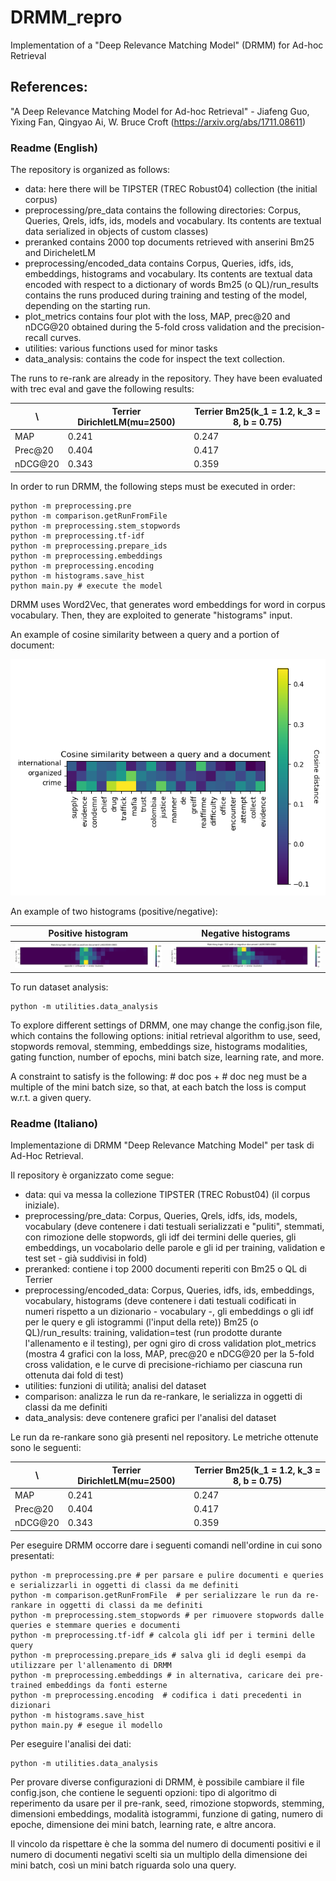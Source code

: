 # DRMM_repro
Implementation of a "Deep Relevance Matching Model" (DRMM) for Ad-hoc Retrieval
## References:
"A Deep Relevance Matching Model for Ad-hoc Retrieval" - Jiafeng Guo, Yixing Fan, Qingyao Ai, W. Bruce Croft (https://arxiv.org/abs/1711.08611)

### Readme (English)

The repository is organized as follows:

- data: here there will be TIPSTER (TREC Robust04) collection (the initial corpus)
- preprocessing/pre_data contains the following directories: Corpus, Queries, Qrels, idfs, ids, models and vocabulary. Its contents are textual data serialized in objects of custom classes)
- preranked contains 2000 top documents retrieved with anserini Bm25 and DiricheletLM
- preprocessing/encoded_data contains Corpus, Queries, idfs, ids, embeddings, histograms and vocabulary. Its contents are textual data encoded with respect to a dictionary of words
Bm25 (o QL)/run_results contains the runs produced during training and testing of the model, depending on the starting run.
- plot_metrics contains four plot with the loss, MAP, prec@20 and nDCG@20 obtained during the 5-fold cross validation and the precision-recall curves.
- utilities: various functions used for minor tasks
- data_analysis: contains the code for inspect the text collection.

The runs to re-rank are already in the repository. They have been evaluated with trec eval and gave the following results:


\ | Terrier DirichletLM(mu=2500) | Terrier Bm25(k_1 = 1.2, k_3 = 8, b = 0.75)
--------------------------|--------------------------|--------------------------
MAP| 0.241 | 0.247
Prec@20| 0.404 | 0.417
nDCG@20| 0.343 | 0.359

In order to run DRMM, the following steps must be executed in order:

```
python -m preprocessing.pre
python -m comparison.getRunFromFile
python -m preprocessing.stem_stopwords
python -m preprocessing.tf-idf
python -m preprocessing.prepare_ids
python -m preprocessing.embeddings
python -m preprocessing.encoding
python -m histograms.save_hist
python main.py # execute the model
```

DRMM uses Word2Vec, that generates word embeddings for word in corpus vocabulary. Then, they are exploited to generate "histograms" input.

An example of cosine similarity between a query and a portion of document:

![alt text](https://github.com/EmanueleC/MasterThesis/blob/master/res/img/cos_sim_sample.png)

An example of two histograms (positive/negative):

Positive histogram             |  Negative histograms
:-------------------------:|:-------------------------:
![alt text](https://github.com/EmanueleC/MasterThesis/blob/master/res/img/positive_ch.png)  |  ![alt text](https://github.com/EmanueleC/MasterThesis/blob/master/res/img/negative_ch.png)

To run dataset analysis:

```
python -m utilities.data_analysis
```

To explore different settings of DRMM, one may change the config.json file, which contains the following options: initial retrieval algorithm to use, seed, stopwords removal, stemming, embeddings size, histograms modalities, gating function, number of epochs, mini batch size, learning rate, and more.

A constraint to satisfy is the following: # doc pos + # doc neg must be a multiple of the mini batch size, so that, at each batch the loss is comput w.r.t. a given query.

### Readme (Italiano)

Implementazione di DRMM "Deep Relevance Matching Model" per task di Ad-Hoc Retrieval.

Il repository è organizzato come segue:

- data: qui va messa la collezione TIPSTER (TREC Robust04) (il corpus iniziale).
- preprocessing/pre_data: Corpus, Queries, Qrels, idfs, ids, models, vocabulary (deve contenere i dati testuali serializzati e "puliti", stemmati, con rimozione delle stopwords, gli idf dei termini delle queries, gli embeddings, un vocabolario delle parole e gli id per training, validation e test set - già suddivisi in fold)
- preranked: contiene i top 2000 documenti reperiti con Bm25 o QL di Terrier
- preprocessing/encoded_data: Corpus, Queries, idfs, ids, embeddings, vocabulary, histograms (deve contenere i dati testuali codificati in numeri rispetto a un dizionario - vocabulary -, gli embeddings o gli idf per le query e gli istogrammi (l'input della rete))
Bm25 (o QL)/run_results: training, validation=test (run prodotte durante l'allenamento e il testing), per ogni giro di cross validation
plot_metrics (mostra 4 grafici con la loss, MAP, prec@20 e nDCG@20 per la 5-fold cross validation, e le curve di precisione-richiamo per ciascuna run ottenuta dai fold di test)
- utilities: funzioni di utilità; analisi del dataset
- comparison: analizza le run da re-rankare, le serializza in oggetti di classi da me definiti
- data_analysis: deve contenere grafici per l'analisi del dataset

Le run da re-rankare sono già presenti nel repository. Le metriche ottenute sono le seguenti:

\ | Terrier DirichletLM(mu=2500) | Terrier Bm25(k_1 = 1.2, k_3 = 8, b = 0.75)
--------------------------|--------------------------|--------------------------
MAP| 0.241 | 0.247
Prec@20| 0.404 | 0.417
nDCG@20| 0.343 | 0.359

Per eseguire DRMM occorre dare i seguenti comandi nell'ordine in cui sono presentati:

```
python -m preprocessing.pre # per parsare e pulire documenti e queries e serializzarli in oggetti di classi da me definiti
python -m comparison.getRunFromFile  # per serializzare le run da re-rankare in oggetti di classi da me definiti
python -m preprocessing.stem_stopwords # per rimuovere stopwords dalle queries e stemmare queries e documenti
python -m preprocessing.tf-idf # calcola gli idf per i termini delle query
python -m preprocessing.prepare_ids # salva gli id degli esempi da utilizzare per l'allenamento di DRMM
python -m preprocessing.embeddings # in alternativa, caricare dei pre-trained embeddings da fonti esterne
python -m preprocessing.encoding  # codifica i dati precedenti in dizionari
python -m histograms.save_hist
python main.py # esegue il modello
```

Per eseguire l'analisi dei dati:

```
python -m utilities.data_analysis
```

Per provare diverse configurazioni di DRMM, è possibile cambiare il file config.json, che contiene le seguenti opzioni: tipo di algoritmo di reperimento da usare per il pre-rank, seed, rimozione stopwords, stemming, dimensioni embeddings, modalità istogrammi, funzione di gating, numero di epoche, dimensione dei mini batch, learning rate, e altre ancora.

Il vincolo da rispettare è che la somma del numero di documenti positivi e il numero di documenti negativi scelti sia un multiplo della dimensione dei mini batch, così un mini batch riguarda solo una query.
